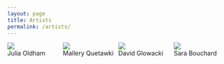 ```yaml
---
layout: page
title: Artists
permalink: /artists/
---
```

<style>
 .grid {
  display: flex;
 }
.col-1-2 {
  flex: 1;
}
.cole-1-2:last-child {
  margin-left: 20px;
}
</style>

<div class="grid">
    <div class="col-1-2">
       <div class="content">
         <a href="https://fluxnetart.github.io/Julia">
           <img src="https://fluxnetart.github.io/images/Julia.jpg">
           </a>
           	<figcaption>Julia Oldham</figcaption>
       </div>
    </div>
    <div class="col-1-2">
       <div class="content">
         <a href="https://fluxnetart.github.io/Mallery">
          <img src="https://fluxnetart.github.io/images/Mallery.png">
           </a>
          <figcaption>Mallery Quetawki</figcaption>
       </div>
    </div>
    <div class="col-1-2">
       <div class="content">
         <a href="https://fluxnetart.github.io/David">
          <img src="https://fluxnetart.github.io/images/Dave.jpg">
         </a>
          <figcaption>David Glowacki</figcaption>
       </div>
    </div>
    <div class="col-1-2">
       <div class="content">
         <a href="https://fluxnetart.github.io/Sara">
          <img src="https://fluxnetart.github.io/images/Sara.jpg">
         </a>
          <figcaption>Sara Bouchard</figcaption>
       </div>
    </div>
</div>
